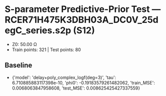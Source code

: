 # S-parameter Predictive-Prior Test — RCER71H475K3DBH03A_DC0V_25degC_series.s2p (S12)
- Z0: 50.00 Ω
- Train points: 321  |  Test points: 80

## Baseline
- {'model': 'delay+poly_complex_logf(deg=3)', 'tau': 6.710885883117398e-10, 'phi0': -0.19183579261482062, 'train_MSE': 0.0068063847958608, 'test_MSE': 0.008625425427337559}